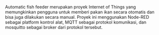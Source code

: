 Automatic fish feeder merupakan proyek Internet of Things yang memungkinkan pengguna untuk memberi pakan ikan secara otomatis dan bisa juga dilakukan secara manual.
Proyek ini menggunakan Node-RED sebagai platform kontrol alat, MQTT sebagai protokol komunikasi, dan mosquitto sebagai broker dari protokol tersebut.
